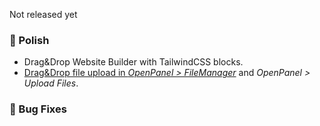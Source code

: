Not released yet

### 💅 Polish
- Drag&Drop Website Builder with TailwindCSS blocks.
- [Drag&Drop file upload in *OpenPanel > FileManager*](https://i.postimg.cc/RSDpS9yV/2025-06-02-14-49.png) and *OpenPanel > Upload Files*.


### 🐛 Bug Fixes
